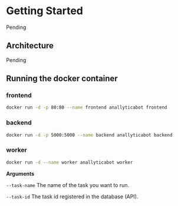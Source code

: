 # Getting Started

Pending

## Architecture

Pending

## Running the docker container

### frontend

```bash
docker run -d -p 80:80 --name frontend anallyticabot frontend
```

### backend

```bash
docker run -d -p 5000:5000 --name backend anallyticabot backend
```

### worker

```bash
docker run -d --name worker anallyticabot worker
```

**Arguments**

`--task-name` The name of the task you want to run.

`--task-id` The task id registered in the database (API).